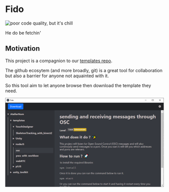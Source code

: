 # Fido

![poor code quality, but it's chill](https://img.shields.io/badge/code%20quality-ROFL-red)

He do be fetchin'

## Motivation

This project is a compagnion to our [templates repo](https://github.com/AtelierNum/templates).

The github ecosytem (and more broadly, git) is a great tool for collaboration but also a barrier for anyone not aquainted with it.

So this tool aim to let anyone browse then download the template they need.

![](/docs/screenshot.png)
